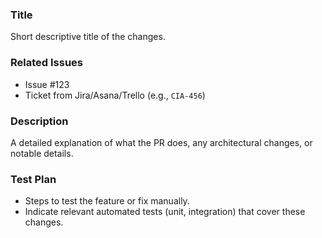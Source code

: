 ### Title

Short descriptive title of the changes.

### Related Issues

- Issue #123
- Ticket from Jira/Asana/Trello (e.g., `CIA-456`)

### Description

A detailed explanation of what the PR does, any architectural changes, or notable details.

### Test Plan

- Steps to test the feature or fix manually.
- Indicate relevant automated tests (unit, integration) that cover these changes.
